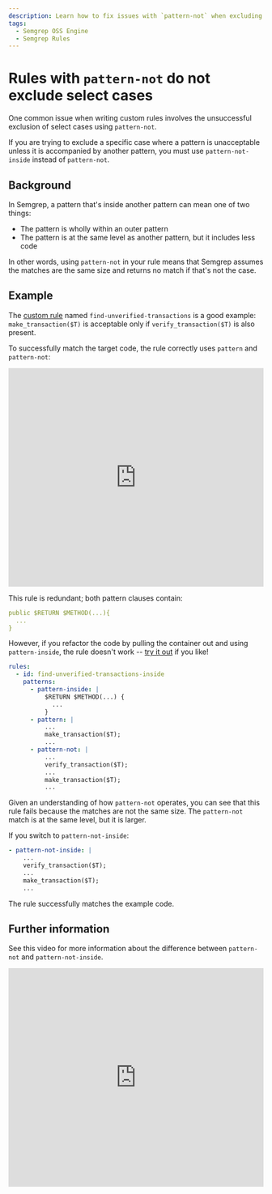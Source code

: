 ```yaml
---
description: Learn how to fix issues with `pattern-not` when excluding cases in custom rules.
tags:
  - Semgrep OSS Engine
  - Semgrep Rules
---
```


# Rules with `pattern-not` do not exclude select cases

One common issue when writing custom rules involves the unsuccessful exclusion of select cases using `pattern-not`.

If you are trying to exclude a specific case where a pattern is unacceptable unless it is accompanied by another pattern, you must use `pattern-not-inside` instead of `pattern-not`.

## Background

In Semgrep, a pattern that's inside another pattern can mean one of two things:

* The pattern is wholly within an outer pattern
* The pattern is at the same level as another pattern, but it includes less code

In other words, using `pattern-not` in your rule means that Semgrep assumes the matches are the same size and returns no match if that's not the case.

## Example

The [custom rule](https://semgrep.dev/docs/writing-rules/rule-ideas/#systematize-project-specific-coding-patterns) named `find-unverified-transactions` is a good example: `make_transaction($T)` is acceptable only if `verify_transaction($T)` is also present.

To successfully match the target code, the rule correctly uses `pattern` and `pattern-not`:

<iframe src="https://semgrep.dev/embed/editor?snippet=Nr3z" title="pattern-not rule for unverified transactions" width="100%" height="432px" frameBorder="0"></iframe>

This rule is redundant; both pattern clauses contain:

```yml
public $RETURN $METHOD(...){
  ...
}
```

However, if you refactor the code by pulling the container out and using `pattern-inside`, the rule doesn't work -- [try it out](https://semgrep.dev/playground/s/KZOd?editorMode=advanced) if you like!

```yml
rules:
  - id: find-unverified-transactions-inside
    patterns:
      - pattern-inside: |
          $RETURN $METHOD(...) {
            ...
          }
      - pattern: |
          ...
          make_transaction($T);
          ...
      - pattern-not: |
          ...
          verify_transaction($T);
          ...
          make_transaction($T);
          ...       
```

Given an understanding of how `pattern-not` operates, you can see that this rule fails because the matches are not the same size. The `pattern-not` match is at the same level, but it is larger.

If you switch to `pattern-not-inside`:

```yml
- pattern-not-inside: |
    ...
    verify_transaction($T);
    ...
    make_transaction($T);
    ...       
```

The rule successfully matches the example code.

## Further information

See this video for more information about the difference between `pattern-not` and  `pattern-not-inside`.

<iframe class="yt_embed" width="100%" height="432px" src="https://www.youtube.com/embed/g_Yrp9_ZK2c" frameborder="0" allowfullscreen></iframe>

